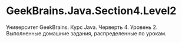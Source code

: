 # GeekBrains.Java.Section4.Level2
Университет GeekBrains. Курс Java. Черверть 4. Уровень 2. Выполненные домашние задания, распределенные по урокам.
